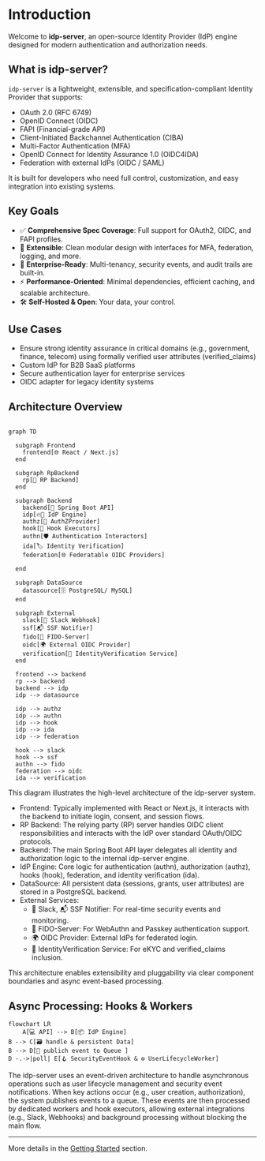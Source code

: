 # Introduction

Welcome to **idp-server**, an open-source Identity Provider (IdP) engine designed for modern authentication and authorization needs.

## What is idp-server?

`idp-server` is a lightweight, extensible, and specification-compliant Identity Provider that supports:

- OAuth 2.0 (RFC 6749)
- OpenID Connect (OIDC)
- FAPI (Financial-grade API)
- Client-Initiated Backchannel Authentication (CIBA)
- Multi-Factor Authentication (MFA)
- OpenID Connect for Identity Assurance 1.0 (OIDC4IDA)
- Federation with external IdPs (OIDC / SAML)

It is built for developers who need full control, customization, and easy integration into existing systems.

## Key Goals

- ✅ **Comprehensive Spec Coverage**: Full support for OAuth2, OIDC, and FAPI profiles.
- 🔌 **Extensible**: Clean modular design with interfaces for MFA, federation, logging, and more.
- 🏢 **Enterprise-Ready**: Multi-tenancy, security events, and audit trails are built-in.
- ⚡ **Performance-Oriented**: Minimal dependencies, efficient caching, and scalable architecture.
- 🛠️ **Self-Hosted & Open**: Your data, your control.

## Use Cases

- Ensure strong identity assurance in critical domains (e.g., government, finance, telecom) using formally verified user attributes (verified_claims)
- Custom IdP for B2B SaaS platforms
- Secure authentication layer for enterprise services
- OIDC adapter for legacy identity systems

## Architecture Overview


```mermaid

graph TD

  subgraph Frontend
    frontend[🌐 React / Next.js]
  end

  subgraph RpBackend
    rp[🎯 RP Backend]
  end

  subgraph Backend
    backend[🔧 Spring Boot API]
    idp[🔥🚀 IdP Engine]
    authz[🔐 AuthZProvider]
    hook[📡 Hook Executors]
    authn[🛡️ Authentication Interactors]
    ida[🏷️ Identity Verification]
    federation[🌐 Federatable OIDC Providers]
    
  end
  
  subgraph DataSource
    datasource[🗄 PostgreSQL/ MySQL]
  end

  subgraph External
    slack[🔔 Slack Webhook]
    ssf[📬 SSF Notifier]
    fido[🔐 FIDO-Server]
    oidc[🌍 External OIDC Provider]
    verification[🌟 IdentityVerification Service]
  end

  frontend --> backend
  rp --> backend
  backend --> idp
  idp --> datasource

  idp --> authz
  idp --> authn
  idp --> hook
  idp --> ida
  idp --> federation

  hook --> slack
  hook --> ssf
  authn --> fido
  federation --> oidc
  ida --> verification
```
This diagram illustrates the high-level architecture of the idp-server system.

* Frontend: Typically implemented with React or Next.js, it interacts with the backend to initiate login, consent, and session flows.
* RP Backend: The relying party (RP) server handles OIDC client responsibilities and interacts with the IdP over standard OAuth/OIDC protocols.
* Backend: The main Spring Boot API layer delegates all identity and authorization logic to the internal idp-server engine.
* IdP Engine: Core logic for authentication (authn), authorization (authz), hooks (hook), federation, and identity verification (ida).
* DataSource: All persistent data (sessions, grants, user attributes) are stored in a PostgreSQL backend.
* External Services:
  * 🔔 Slack, 📬 SSF Notifier: For real-time security events and monitoring.
  * 🔐 FIDO-Server: For WebAuthn and Passkey authentication support.
  * 🌍 OIDC Provider: External IdPs for federated login.
  * 🌟 IdentityVerification Service: For eKYC and verified_claims inclusion.

This architecture enables extensibility and pluggability via clear component boundaries and async event-based processing.


## Async Processing: Hooks & Workers


```mermaid
flowchart LR
    A[💻 API] --> B[📦 IdP Engine]
B --> C[🗃️ handle & persistent Data]
B --> D[📢 publich event to Queue ]
D -.->|poll| E[🪝 SecurityEventHook & ⚙️ UserLifecycleWorker]

```

The idp-server uses an event-driven architecture to handle asynchronous operations such as user lifecycle management and security event notifications.
When key actions occur (e.g., user creation, authorization), the system publishes events to a queue. These events are then processed by dedicated workers and hook executors, allowing external integrations (e.g., Slack, Webhooks) and background processing without blocking the main flow.

---

More details in the [Getting Started](../getting-started/index.md) section.
